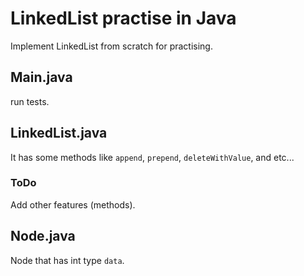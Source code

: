 # LinkedList practise in Java
Implement LinkedList from scratch for practising.

## Main.java
run tests.

## LinkedList.java
It has some methods like `append`, `prepend`, `deleteWithValue`, and etc...  

### ToDo
Add other features (methods).

## Node.java
Node that has int type `data`.